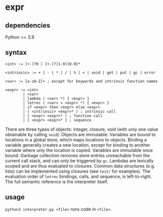 # expr

## dependencies

Python >= 3.9

## syntax

```
<int> := [+-]?0 | [+-]?[1-9][0-9]*

<intrinsic> := + | - | * | / | % | < | void | get | put | gc | error

<var> := [a-zA-Z]+ ; except for keywords and intrinsic function names

<expr> := <int>
        | <var>
        | lambda ( <var> *) { <expr> }
        | letrec ( <var> = <expr> *) { <expr> }
        | if <expr> then <expr> else <expr>
        | ( <intrinsic> <expr>* ) ; intrinsic call
        | ( <expr> <expr>* ) ; function call
        | [ <expr> <expr>* ] ; sequence

```

There are three types of objects: integer, closure, void (with only one value obtainable by calling `void`).
Objects are immutable.
Variables are bound to locations in a global store, which maps locations to objects.
Binding a variable generally creates a new location, except for binding to another variable where only the location is copied.
Variables are immutable once bound.
Garbage collection removes store entries unreachable from the current call stack, and can only be triggered by `gc`.
Lambdas are lexically scoped and are thus evaluated to closures.
Common data structures (e.g. lists) can be implemented using closures (see `test/` for examples).
The evaluation order of `letrec` bindings, calls, and sequence, is left-to-right.
The full semantic reference is the interpreter itself.

## usage

`python3 interpreter.py <file>` runs code in `<file>`.
